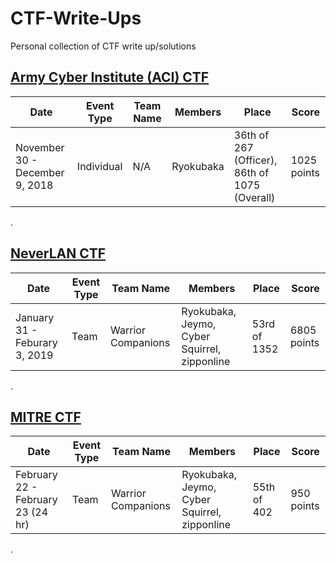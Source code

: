 # CTF-Write-Ups
Personal collection of CTF write up/solutions

## [Army Cyber Institute (ACI) CTF](https://www.acictf.com/)

Date | Event Type | Team Name | Members | Place | Score
---  | ---        | ---       | ---     | ---   | ---  
November 30 - December 9, 2018 | Individual | N/A | Ryokubaka | 36th of 267 (Officer), 86th of 1075 (Overall) | 1025 points 
 .
## [NeverLAN CTF](https://neverlanctf.com/)

Date | Event Type | Team Name | Members | Place | Score
---  | ---        | ---       | ---     | ---   | ---  
January 31 - Feburary 3, 2019 | Team | Warrior Companions | Ryokubaka, Jeymo, Cyber Squirrel, zipponline | 53rd of 1352 | 6805 points
 .
## [MITRE CTF](https://mitrestemctf.org/)

Date | Event Type | Team Name | Members | Place | Score
---  | ---        | ---       | ---     | ---   | ---  
February 22 - February 23 (24 hr) | Team | Warrior Companions | Ryokubaka, Jeymo, Cyber Squirrel, zipponline | 55th of 402 | 950 points
 .